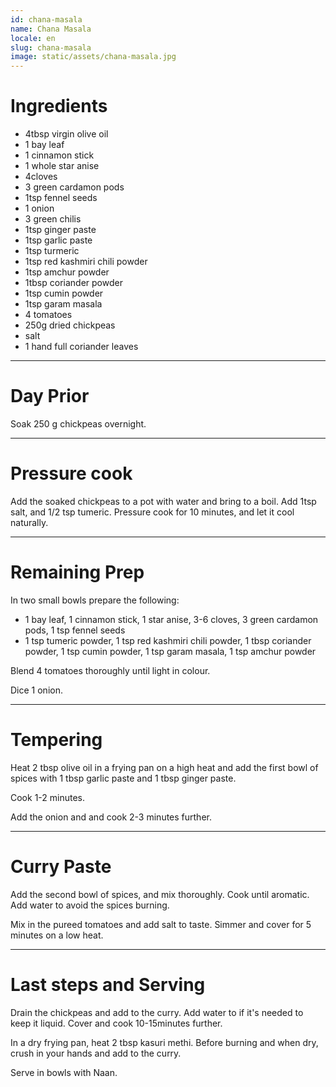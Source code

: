 ```yaml
---
id: chana-masala
name: Chana Masala
locale: en
slug: chana-masala
image: static/assets/chana-masala.jpg
---
```


# Ingredients

- 4tbsp virgin olive oil
- 1 bay leaf
- 1 cinnamon stick
- 1 whole star anise
- 4cloves
- 3 green cardamon pods
- 1tsp fennel seeds
- 1 onion
- 3 green chilis
- 1tsp ginger paste
- 1tsp garlic paste
- 1tsp turmeric
- 1tsp red kashmiri chili powder
- 1tsp amchur powder
- 1tbsp coriander powder
- 1tsp cumin powder
- 1tsp garam masala
- 4 tomatoes
- 250g dried chickpeas
- salt
- 1 hand full coriander leaves

---

# Day Prior

Soak 250 g chickpeas overnight.

---

# Pressure cook

Add the soaked chickpeas to a pot with water and bring to a boil. Add 1tsp salt, and 1/2 tsp tumeric. Pressure cook for 10 minutes, and let it cool naturally.

---

# Remaining Prep


In two small bowls prepare the following:

- 1 bay leaf, 1 cinnamon stick, 1 star anise, 3-6 cloves, 3 green cardamon pods, 1 tsp fennel seeds
- 1 tsp tumeric powder, 1 tsp red kashmiri chili powder, 1 tbsp coriander powder, 1 tsp cumin powder, 1 tsp garam masala, 1 tsp amchur powder

Blend 4 tomatoes thoroughly until light in colour.

Dice 1 onion.

---

# Tempering

Heat 2 tbsp olive oil in a frying pan on a high heat and add the first bowl of spices with 1 tbsp garlic paste and 1 tbsp ginger paste.

Cook 1-2 minutes.

Add the onion and and cook 2-3 minutes further.

---

# Curry Paste

Add the second bowl of spices, and mix thoroughly. Cook until aromatic. Add water to avoid the spices burning.

Mix in the pureed tomatoes and add salt to taste. Simmer and cover for 5 minutes on a low heat.

---

# Last steps and Serving

Drain the chickpeas and add to the curry. Add water to if it's needed to keep it liquid. Cover and cook 10-15minutes further.

In a dry frying pan, heat 2 tbsp kasuri methi. Before burning and when dry, crush in your hands and add to the curry.

Serve in bowls with Naan.
